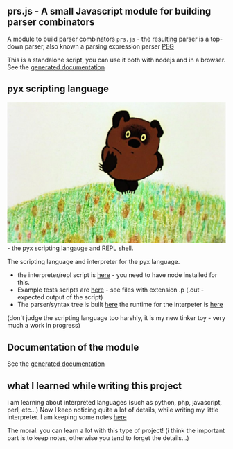 ## prs.js - A small Javascript module for building parser combinators

A module to build parser combinators ```prs.js``` - the resulting parser is a top-down parser, also known a parsing expression parser [PEG](https://en.wikipedia.org/wiki/Parsing_expression_grammar)

This is a standalone script, you can use it both with nodejs and in a browser.
See the [generated documentation](https://mosermichael.github.io/jscriptparse/out/index.html)

## pyx scripting language

![pux](pux.jpg) - the pyx scripting langauge and REPL shell.

The scripting language and interpreter for the pyx language. 

- the interpreter/repl script is [here](https://github.com/MoserMichael/jscriptparse/blob/main/pyx) - you need to have node installed for this.
- Example tests scripts are [here](https://github.com/MoserMichael/jscriptparse/tree/main/tests) - see files with extension .p (.out - expected output of the script)
- The parser/syntax tree is built [here](https://github.com/MoserMichael/jscriptparse/blob/main/scripty.js) the runtime for the interpeter is [here](https://github.com/MoserMichael/jscriptparse/blob/main/rt.js) 

(don't judge the scripting language too harshly, it is my new tinker toy - very much a work in progress)
 
## Documentation of the module

See the [generated documentation](https://mosermichael.github.io/jscriptparse/out/index.html)

## what I learned while writing this project

i am learning about interpreted languages (such as python, php, javascript, perl, etc...) 
Now I keep noticing quite a lot of details, while writing my little interpreter. I am keeping some notes [here](https://github.com/MoserMichael/jscriptparse/blob/main/notes/notes.txt)

The moral: you can learn a lot with this type of project! (i think the important part is to keep notes, otherwise you tend to forget the details...)

